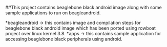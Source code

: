 ##This project contains beaglebone black android image along with some sample applications to run on beagleandroid.

*beagleandroid -> this contains image and compilation steps for beaglebone black android image which has been ported using rowboat project over linux kernel 3.8.
*apps -> this contains sample application for accessing beaglebone black peripherals using android.